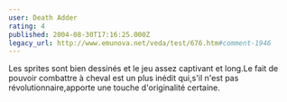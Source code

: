 ```yaml
---
user: Death Adder
rating: 4
published: 2004-08-30T17:16:25.000Z
legacy_url: http://www.emunova.net/veda/test/676.htm#comment-1946
---
```

Les sprites sont bien dessinés et le jeu assez captivant et long.Le fait de pouvoir combattre à cheval est un plus inédit qui,s'il n'est pas révolutionnaire,apporte une touche d'originalité certaine.